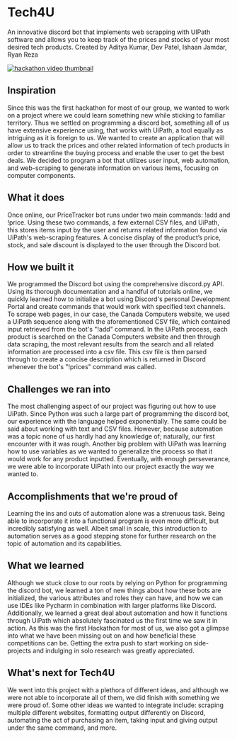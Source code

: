 # Tech4U
An innovative discord bot that implements web scrapping with UIPath software and allows you to keep track of the prices and stocks of your most desired tech products.
Created by Aditya Kumar, Dev Patel, Ishaan Jamdar, Ryan Reza

[![hackathon video thumbnail](https://img.youtube.com/vi/sm0VDusdd2E/0.jpg)](https://www.youtube.com/watch?v=sm0VDusdd2E&feature=emb_title&ab_channel=AdityaKumar)



## Inspiration
Since this was the first hackathon for most of our group, we wanted to work on a project where we could learn something new while sticking to familiar territory. Thus we settled on programming a discord bot, something all of us have extensive experience using, that works with UiPath, a tool equally as intriguing as it is foreign to us. We wanted to create an application that will allow us to track the prices and other related information of tech products in order to streamline the buying process and enable the user to get the best deals. We decided to program a bot that utilizes user input, web automation, and web-scraping to generate information on various items, focusing on computer components. 

## What it does
Once online, our PriceTracker bot runs under two main commands: !add and !price. Using these two commands, a few external CSV files, and UiPath, this stores items input by the user and returns related information found via UiPath's web-scraping features. A concise display of the product’s price, stock, and sale discount is displayed to the user through the Discord bot.

## How we built it
We programmed the Discord bot using the comprehensive discord.py API. Using its thorough documentation and a handful of tutorials online, we quickly learned how to initialize a bot using Discord's personal Development Portal and create commands that would work with specified text channels. To scrape web pages, in our case, the Canada Computers website, we used a UiPath sequence along with the aforementioned CSV file, which contained input retrieved from the bot's "!add" command. In the UiPath process, each product is searched on the Canada Computers website and then through data scraping, the most relevant results from the search and all related information are processed into a csv file. This csv file is then parsed through to create a concise description which is returned in Discord whenever the bot's "!prices" command was called.

## Challenges we ran into
The most challenging aspect of our project was figuring out how to use UiPath. Since Python was such a large part of programming the discord bot, our experience with the language helped exponentially. The same could be said about working with text and CSV files. However, because automation was a topic none of us hardly had any knowledge of; naturally, our first encounter with it was rough. Another big problem with UiPath was learning how to use variables as we wanted to generalize the process so that it would work for any product inputted.
Eventually, with enough perseverance, we were able to incorporate UiPath into our project exactly the way we wanted to. 

## Accomplishments that we're proud of
Learning the ins and outs of automation alone was a strenuous task. Being able to incorporate it into a functional program is even more difficult, but incredibly satisfying as well. Albeit small in scale, this introduction to automation serves as a good stepping stone for further research on the topic of automation and its capabilities. 

## What we learned
Although we stuck close to our roots by relying on Python for programming the discord bot, we learned a ton of new things about how these bots are initialized, the various attributes and roles they can have, and how we can use IDEs like Pycharm in combination with larger platforms like Discord. Additionally, we learned a great deal about automation and how it functions through UiPath which absolutely fascinated us the first time we saw it in action. As this was the first Hackathon for most of us, we also got a glimpse into what we have been missing out on and how beneficial these competitions can be. Getting the extra push to start working on side-projects and indulging in solo research was greatly appreciated.  

## What's next for Tech4U
We went into this project with a plethora of different ideas, and although we were not able to incorporate all of them, we did finish with something we were proud of. Some other ideas we wanted to integrate include: scraping multiple different websites, formatting output differently on Discord, automating the act of purchasing an item, taking input and giving output under the same command, and more.  
